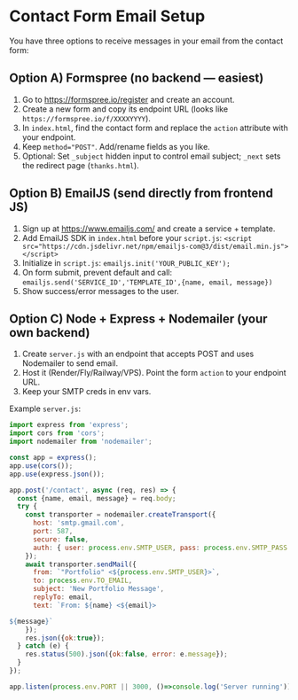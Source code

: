 # Contact Form Email Setup

You have three options to receive messages in your email from the contact form:

## Option A) Formspree (no backend — easiest)
1) Go to https://formspree.io/register and create an account.
2) Create a new form and copy its endpoint URL (looks like `https://formspree.io/f/XXXXYYYY`).
3) In `index.html`, find the contact form and replace the `action` attribute with your endpoint.
4) Keep `method="POST"`. Add/rename fields as you like.
5) Optional: Set `_subject` hidden input to control email subject; `_next` sets the redirect page (`thanks.html`).

## Option B) EmailJS (send directly from frontend JS)
1) Sign up at https://www.emailjs.com/ and create a service + template.
2) Add EmailJS SDK in `index.html` before your `script.js`:
   `<script src="https://cdn.jsdelivr.net/npm/emailjs-com@3/dist/email.min.js"></script>`
3) Initialize in `script.js`:
   `emailjs.init('YOUR_PUBLIC_KEY');`
4) On form submit, prevent default and call:
   `emailjs.send('SERVICE_ID','TEMPLATE_ID',{name, email, message})`
5) Show success/error messages to the user.

## Option C) Node + Express + Nodemailer (your own backend)
1) Create `server.js` with an endpoint that accepts POST and uses Nodemailer to send email.
2) Host it (Render/Fly/Railway/VPS). Point the form `action` to your endpoint URL.
3) Keep your SMTP creds in env vars.

Example `server.js`:

```js
import express from 'express';
import cors from 'cors';
import nodemailer from 'nodemailer';

const app = express();
app.use(cors());
app.use(express.json());

app.post('/contact', async (req, res) => {
  const {name, email, message} = req.body;
  try {
    const transporter = nodemailer.createTransport({
      host: 'smtp.gmail.com',
      port: 587,
      secure: false,
      auth: { user: process.env.SMTP_USER, pass: process.env.SMTP_PASS }
    });
    await transporter.sendMail({
      from: `"Portfolio" <${process.env.SMTP_USER}>`,
      to: process.env.TO_EMAIL,
      subject: 'New Portfolio Message',
      replyTo: email,
      text: `From: ${name} <${email}>

${message}`
    });
    res.json({ok:true});
  } catch (e) {
    res.status(500).json({ok:false, error: e.message});
  }
});

app.listen(process.env.PORT || 3000, ()=>console.log('Server running'));
```
